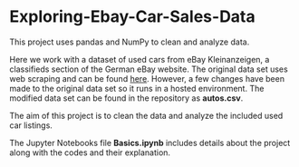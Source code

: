 # Exploring-Ebay-Car-Sales-Data
This project uses pandas and NumPy to clean and analyze data.

Here we work with a dataset of used cars from eBay Kleinanzeigen, a classifieds section of the German eBay website. The original data set uses web scraping and can be found [here](https://www.kaggle.com/orgesleka/used-cars-database/data). However, a few changes have been made to the original data set so it runs in a hosted environment. The modified data set can be found in the repository as **autos.csv**.

The aim of this project is to clean the data and analyze the included used car listings. 

The Jupyter Notebooks file **Basics.ipynb** includes details about the project along with the codes and their explanation.
